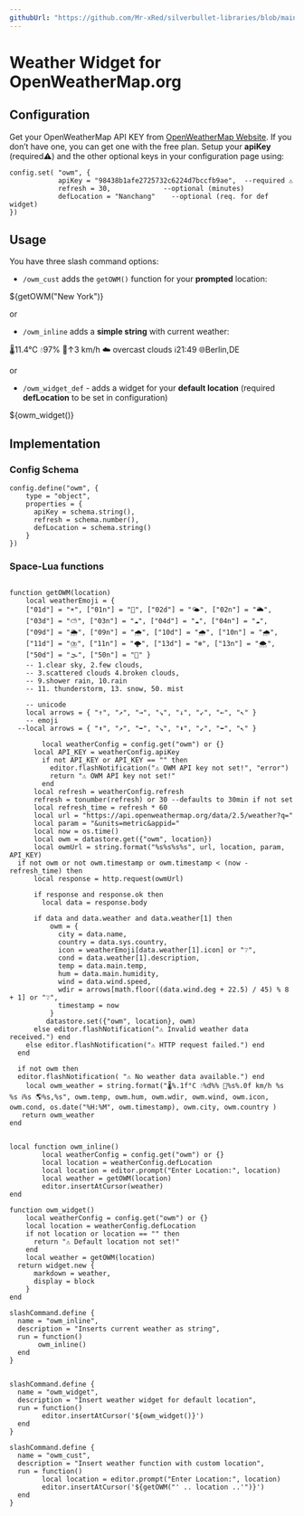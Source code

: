 ```yaml
---
githubUrl: "https://github.com/Mr-xRed/silverbullet-libraries/blob/main/OpenWeatherMap_Widgets.md"
---
```


# Weather Widget for OpenWeatherMap.org

## Configuration

Get your OpenWeatherMap API KEY from [OpenWeatherMap Website](https://home.openweathermap.org/api_keys). If you don’t have one, you can get one with the free plan.
Setup your **apiKey** (required⚠️) and the other optional keys in your configuration page using:

```space-lua
config.set( "owm", {
            apiKey = "98438b1afe2725732c6224d7bccfb9ae",  --required ⚠️
            refresh = 30,             --optional (minutes)
            defLocation = "Nanchang"    --optional (req. for def widget)
}) 
```

## Usage

You have three slash command options:
 
  * `/owm_cust` adds the `getOWM()` function for your **prompted** location:

  ${getOWM("New York")}

or

  * `/owm_inline` adds a **simple string** with current weather:

  🌡️11.4°C 💧97% 🍃↑3 km/h ☁️ overcast clouds ℹ️21:49 🌐Berlin,DE
  
or

  - `/owm_widget_def` - adds a widget for your **default location** (required **defLocation** to be set in configuration)
  
  ${owm_widget()}


## Implementation

### Config Schema
```space-lua
config.define("owm", {
    type = "object",
    properties = {
      apiKey = schema.string(), 
      refresh = schema.number(), 
      defLocation = schema.string() 
    }
})
```

### Space-Lua functions
```space-lua    

function getOWM(location)
    local weatherEmoji = {
    ["01d"] = "☀️", ["01n"] = "🌙", ["02d"] = "🌤️", ["02n"] = "🌥️", 
    ["03d"] = "⛅", ["03n"] = "☁️", ["04d"] = "☁️", ["04n"] = "☁️", 
    ["09d"] = "🌦️", ["09n"] = "🌧️", ["10d"] = "🌧️", ["10n"] = "🌧️", 
    ["11d"] = "⛈️", ["11n"] = "🌩️", ["13d"] = "❄️", ["13n"] = "🌨️", 
    ["50d"] = "🌫️", ["50n"] = "🌁" }
    -- 1.clear sky, 2.few clouds,
    -- 3.scattered clouds 4.broken clouds,
    -- 9.shower rain, 10.rain
    -- 11. thunderstorm, 13. snow, 50. mist 
    
    -- unicode
    local arrows = { "↑", "↗︎", "→", "↘︎", "↓", "↙︎", "←", "↖︎" }
    -- emoji  
  --local arrows = { "⬆️", "↗️", "➡️", "↘️", "⬇️", "↙️", "⬅️", "↖️" }
    
        local weatherConfig = config.get("owm") or {}
      local API_KEY = weatherConfig.apiKey
        if not API_KEY or API_KEY == "" then 
          editor.flashNotification("⚠️ OWM API key not set!", "error")
          return "⚠️ OWM API key not set!"
        end
      local refresh = weatherConfig.refresh
      refresh = tonumber(refresh) or 30 --defaults to 30min if not set
      local refresh_time = refresh * 60
      local url = "https://api.openweathermap.org/data/2.5/weather?q="
      local param = "&units=metric&appid="
      local now = os.time()
      local owm = datastore.get({"owm", location})
      local owmUrl = string.format("%s%s%s%s", url, location, param, API_KEY)
  if not owm or not owm.timestamp or owm.timestamp < (now - refresh_time) then
      local response = http.request(owmUrl)
    
      if response and response.ok then
        local data = response.body

      if data and data.weather and data.weather[1] then
          owm = {
            city = data.name,
            country = data.sys.country,
            icon = weatherEmoji[data.weather[1].icon] or "❔",
            cond = data.weather[1].description,
            temp = data.main.temp,
            hum = data.main.humidity,
            wind = data.wind.speed,
            wdir = arrows[math.floor((data.wind.deg + 22.5) / 45) % 8 + 1] or "❔",
            timestamp = now
          }
         datastore.set({"owm", location}, owm)
      else editor.flashNotification("⚠️ Invalid weather data received.") end
    else editor.flashNotification("⚠️ HTTP request failed.") end
  end
  
  if not owm then
  editor.flashNotification( "⚠️ No weather data available.") end
    local owm_weather = string.format("🌡️%.1f°C 💧%d%% 🍃%s%.0f km/h %s %s ℹ️%s 🌎%s,%s", owm.temp, owm.hum, owm.wdir, owm.wind, owm.icon, owm.cond, os.date("%H:%M", owm.timestamp), owm.city, owm.country )
   return owm_weather
end


local function owm_inline()
        local weatherConfig = config.get("owm") or {}
        local location = weatherConfig.defLocation
        local location = editor.prompt("Enter Location:", location)
        local weather = getOWM(location)
        editor.insertAtCursor(weather)  
end

function owm_widget()
    local weatherConfig = config.get("owm") or {}
    local location = weatherConfig.defLocation
    if not location or location == "" then 
      return "⚠️ Default location not set!"
    end
    local weather = getOWM(location)
  return widget.new {
      markdown = weather,
      display = block
    }
end

slashCommand.define {
  name = "owm_inline",
  description = "Inserts current weather as string",
  run = function()
       owm_inline()
  end
}


slashCommand.define {
  name = "owm_widget",
  description = "Insert weather widget for default location",
  run = function()
        editor.insertAtCursor('${owm_widget()}')
  end
}

slashCommand.define {
  name = "owm_cust",
  description = "Insert weather function with custom location",
  run = function()
        local location = editor.prompt("Enter Location:", location)
        editor.insertAtCursor('${getOWM("' .. location ..'")}')
  end
}
```